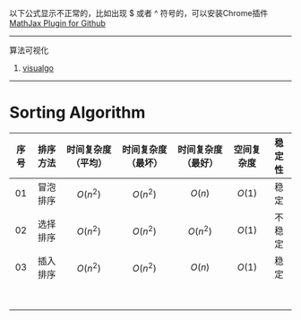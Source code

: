 
以下公式显示不正常的，比如出现 $ 或者 ^ 符号的，可以安装Chrome插件[MathJax Plugin for Github](https://chrome.google.com/webstore/detail/mathjax-plugin-for-github/ioemnmodlmafdkllaclgeombjnmnbima/related)

---

算法可视化
1. [visualgo](https://visualgo.net/en)

---
# Sorting Algorithm


| 序号 | 排序方法 | 时间复杂度（平均）| 时间复杂度（最坏） |时间复杂度（最好） | 空间复杂度 | 稳定性 |
|:----:|:----:|:----:|:----:|:----:|:----:|:----:|
| 01 | 冒泡排序 | $O(n^2)$ | $O(n^2)$ | $O(n)$ | $O(1)$ | 稳定 |
| 02 | 选择排序 | $O(n^2)$ | $O(n^2)$ | $O(n^2)$ | $O(1)$ | 不稳定 |
| 03 | 插入排序 | $O(n^2)$ | $O(n^2)$ | $O(n)$ | $O(1)$ | 稳定 |
| | | | | | | |
| | | | | | | |
| | | | | | | |
| | | | | | | |
| | | | | | | |
| | | | | | | |
| | | | | | | |
| | | | | | | |
